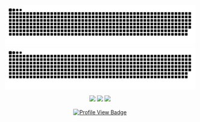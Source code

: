 <div align="center">

![github contribution grid snake animation](https://raw.githubusercontent.com/EgorRodrigues/EgorRodrigues/output/github-contribution-grid-snake-dark.svg#gh-dark-mode-only)![github contribution grid snake animation](https://raw.githubusercontent.com/EgorRodrigues/EgorRodrigues/output/github-contribution-grid-snake.svg#gh-light-mode-only)

  <img height="50%" width="auto" src ="https://github-readme-stats.vercel.app/api?username=EgorRodrigues&show_icons=true&count_private=true&theme=darcula&hide_border=true&hide=issues,contribs&bg_color=00000000">
  <img height="50%" width="auto" src ="https://github-readme-stats.vercel.app/api/top-langs/?username=EgorRodrigues&layout=compact&hide_border=true&theme=darcula&bg_color=00000000&langs_count=6&hide=jupyter%20notebook,tex,css,php">
  <img src ="https://github-readme-streak-stats.herokuapp.com?user=EgorRodrigues&theme=darcula&hide_border=true&background=FFFFFF00">
  <br>
  <br>
  <div id="badges">
    <a href="https://github.com/EgorRodrigues">
    <img src="https://komarev.com/ghpvc/?username=EgorRodrigues&style=for-the-badge&color=orange" alt="Profile View Badge"/>
  </a>
  <br>
</div>
</div>
